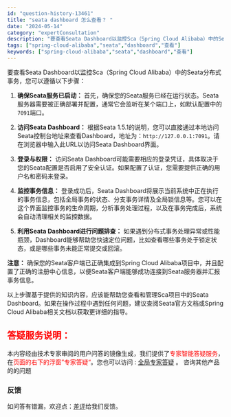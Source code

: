 ```yaml
---
id: "question-history-13461"
title: "seata dashboard 怎么查看？ "
date: "2024-05-14"
category: "expertConsultation"
description: "要查看Seata Dashboard以监控Sca（Spring Cloud Alibaba）中的Seata分布式事务，您可以遵循以下步骤：1. **确保Seata服务已启动：**   首先，确保您的Seata服务已经在运行状态。Seata服务器需要被正确部署并配置，通常它会监听在某个端口上，如默认配"
tags: ["spring-cloud-alibaba","seata","dashboard","查看"]
keywords: ["spring-cloud-alibaba","seata","dashboard","查看"]
---
```


要查看Seata Dashboard以监控Sca（Spring Cloud Alibaba）中的Seata分布式事务，您可以遵循以下步骤：

1. **确保Seata服务已启动：**
   首先，确保您的Seata服务已经在运行状态。Seata服务器需要被正确部署并配置，通常它会监听在某个端口上，如默认配置中的`7091`端口。

2. **访问Seata Dashboard：**
   根据Seata 1.5.1的说明，您可以直接通过本地访问Seata控制台地址来查看Dashboard，地址为：`http://127.0.0.1:7091`。请在浏览器中输入此URL以访问Seata Dashboard界面。

3. **登录与权限：**
   访问Seata Dashboard可能需要相应的登录凭证，具体取决于您的Seata配置是否启用了安全认证。如果配置了认证，您需要提供正确的用户名和密码来登录。

4. **监控事务信息：**
   登录成功后，Seata Dashboard将展示当前系统中正在执行的事务信息，包括全局事务的状态、分支事务详情及全局锁信息等。您可以在这个界面监控事务的生命周期，分析事务处理过程，以及在事务完成后，系统会自动清理相关的监控数据。

5. **利用Seata Dashboard进行问题排查：**
   如果遇到分布式事务处理异常或性能瓶颈，Dashboard能够帮助您快速定位问题，比如查看哪些事务处于锁定状态，或是哪些事务未能正常提交或回滚。

**注意：** 确保您的Seata客户端已正确集成到Spring Cloud Alibaba项目中，并且配置了正确的注册中心信息，以便Seata客户端能够成功连接到Seata服务器并汇报事务信息。

以上步骤基于提供的知识内容，应该能帮助您查看和管理Sca项目中的Seata Dashboard。如果在操作过程中遇到任何问题，建议查阅Seata官方文档或Spring Cloud Alibaba相关文档以获取更详细的指导。
## <font color="#FF0000">答疑服务说明：</font> 

本内容经由技术专家审阅的用户问答的镜像生成，我们提供了<font color="#FF0000">专家智能答疑服务</font>，在<font color="#FF0000">页面的右下的浮窗”专家答疑“</font>。您也可以访问 : [全局专家答疑](https://opensource.alibaba.com/chatBot) 。 咨询其他产品的的问题

### 反馈
如问答有错漏，欢迎点：[差评](https://ai.nacos.io/user/feedbackByEnhancerGradePOJOID?enhancerGradePOJOId=13468)给我们反馈。

